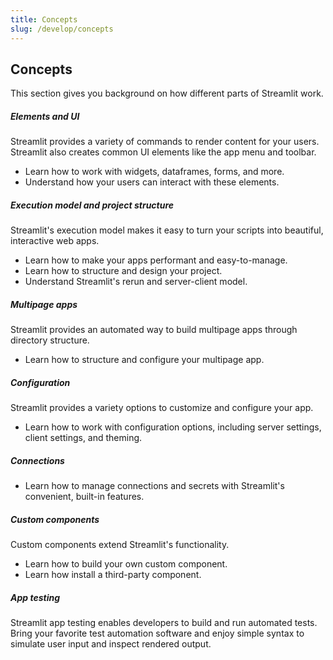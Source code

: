 ```yaml
---
title: Concepts
slug: /develop/concepts
---
```


## Concepts

This section gives you background on how different parts of Streamlit work.

<TileContainer>

<RefCard href="/develop/concepts/elements-and-ui" size="half">

<h5>Elements and UI</h5>

Streamlit provides a variety of commands to render content for your users. Streamlit also creates common UI elements like the app menu and toolbar.

- Learn how to work with widgets, dataframes, forms, and more.
- Understand how your users can interact with these elements.

</RefCard>

<RefCard href="/develop/concepts/execution-model" size="half">

<h5>Execution model and project structure</h5>

Streamlit's execution model makes it easy to turn your scripts into beautiful, interactive web apps.

- Learn how to make your apps performant and easy-to-manage.
- Learn how to structure and design your project.
- Understand Streamlit's rerun and server-client model.

</RefCard>

<RefCard href="/develop/concepts/multipage-apps" size="half">

<h5>Multipage apps</h5>

Streamlit provides an automated way to build multipage apps through directory structure.

- Learn how to structure and configure your multipage app.

</RefCard>

<RefCard href="/develop/concepts/configuration/theming" size="half">

<h5>Configuration</h5>

Streamlit provides a variety options to customize and configure your app.

- Learn how to work with configuration options, including server settings, client settings, and theming.

</RefCard>

<RefCard href="/develop/concepts/connections" size="half">

<h5>Connections</h5>

- Learn how to manage connections and secrets with Streamlit's convenient, built-in features.

</RefCard>

<RefCard href="/develop/concepts/custom-components" size="half">

<h5>Custom components</h5>

Custom components extend Streamlit's functionality.

- Learn how to build your own custom component.
- Learn how install a third-party component.

</RefCard>

<RefCard href="/develop/concepts/app-testing" size="half">

<h5>App testing</h5>

Streamlit app testing enables developers to build and run automated tests. Bring your favorite test automation software and enjoy simple syntax to simulate user input and inspect rendered output.

</RefCard>
</TileContainer>
